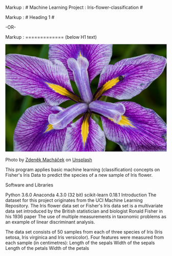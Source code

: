 Markup :  # Machine Learning Project : Iris-flower-classification #

Markup :  # Heading 1 #

-OR-

Markup :  ============= (below H1 text)


![](iris.jpg)

<span>Photo by <a href="https://unsplash.com/@zmachacek?utm_source=unsplash&amp;utm_medium=referral&amp;utm_content=creditCopyText">Zdeněk Macháček</a> on <a href="https://unsplash.com/s/photos/iris-flower?utm_source=unsplash&amp;utm_medium=referral&amp;utm_content=creditCopyText">Unsplash</a></span>

This program applies basic machine learning (classification) concepts on Fisher's Iris Data to predict the species of a new sample of Iris flower.

Software and Libraries

Python 3.6.0
Anaconda 4.3.0 (32 bit)
scikit-learn 0.18.1
Introduction
The dataset for this project originates from the UCI Machine Learning Repository. The Iris flower data set or Fisher's Iris data set is a multivariate data set introduced by the British statistician and biologist Ronald Fisher in his 1936 paper The use of multiple measurements in taxonomic problems as an example of linear discriminant analysis.

The data set consists of 50 samples from each of three species of Iris (Iris setosa, Iris virginica and Iris versicolor).
Four features were measured from each sample (in centimetres):
Length of the sepals
Width of the sepals
Length of the petals
Width of the petals
